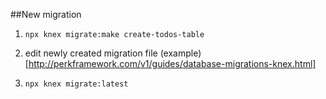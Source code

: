 ##New migration


1. ```npx knex migrate:make create-todos-table```

2. edit newly created migration file (example)[http://perkframework.com/v1/guides/database-migrations-knex.html]

3. ```npx knex migrate:latest```
